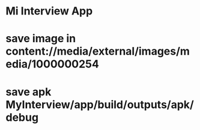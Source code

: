 # Mi Interview App

# save image in content://media/external/images/media/1000000254

# save apk MyInterview/app/build/outputs/apk/debug